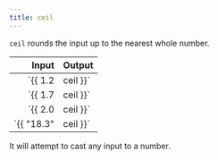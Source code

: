 ```yaml
---
title: ceil
---
```


`ceil` rounds the input up to the nearest whole number.

| Input                 | Output |
|----------------------:|:-------|
| `{{ 1.2 | ceil }}`    | 2      |
| `{{ 1.7 | ceil }}`    | 2      |
| `{{ 2.0 | ceil }}`    | 2      |
| `{{ "18.3" | ceil }}` | 19     |

It will attempt to cast any input to a number.